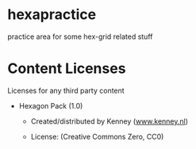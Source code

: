 # hexapractice
practice area for some hex-grid related stuff


# Content Licenses

Licenses for any third party content

- Hexagon Pack (1.0)

  - Created/distributed by Kenney (www.kenney.nl)

  - License: (Creative Commons Zero, CC0)